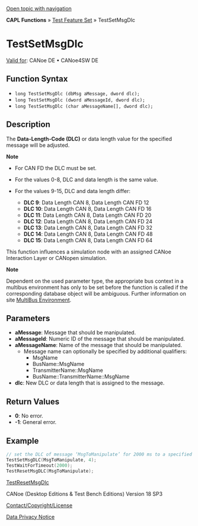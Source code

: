 [Open topic with navigation](../../../../../CANoeDEFamily.htm#Topics/CAPLFunctions/Test/Functions/CAPLfunctionTestSetSetMsgDlc.md)

**CAPL Functions** » [Test Feature Set](../CAPLfunctionsTFSOverview.md) » TestSetMsgDlc

# TestSetMsgDlc

[Valid for](../../../Shared/FeatureAvailability.md): CANoe DE • CANoe4SW DE

## Function Syntax

- `long TestSetMsgDlc (dbMsg aMessage, dword dlc);`
- `long TestSetMsgDlc (dword aMessageId, dword dlc);`
- `long TestSetMsgDlc (char aMessageName[], dword dlc);`

## Description

The **Data-Length-Code (DLC)** or data length value for the specified message will be adjusted.

**Note**

- For CAN FD the DLC must be set.
- For the values 0-8, DLC and data length is the same value.
- For the values 9-15, DLC and data length differ:

  - **DLC 9**: Data Length CAN 8, Data Length CAN FD 12
  - **DLC 10**: Data Length CAN 8, Data Length CAN FD 16
  - **DLC 11**: Data Length CAN 8, Data Length CAN FD 20
  - **DLC 12**: Data Length CAN 8, Data Length CAN FD 24
  - **DLC 13**: Data Length CAN 8, Data Length CAN FD 32
  - **DLC 14**: Data Length CAN 8, Data Length CAN FD 48
  - **DLC 15**: Data Length CAN 8, Data Length CAN FD 64

This function influences a simulation node with an assigned CANoe Interaction Layer or CANopen simulation.

**Note**

Dependent on the used parameter type, the appropriate bus context in a multibus environment has only to be set before the function is called if the corresponding database object will be ambiguous. Further information on site [MultiBus Environment](../../../Shared/CAPL/General/TestMultiBusEnvironment.md).

## Parameters

- **aMessage**: Message that should be manipulated.
- **aMessageId**: Numeric ID of the message that should be manipulated.
- **aMessageName**: Name of the message that should be manipulated.
  - Message name can optionally be specified by additional qualifiers:
    - MsgName
    - BusName::MsgName
    - TransmitterName::MsgName
    - BusName::TransmitterName::MsgName
- **dlc**: New DLC or data length that is assigned to the message.

## Return Values

- **0**: No error.
- **-1**: General error.

## Example

```c
// set the DLC of message ‘MsgToManipulate’ for 2000 ms to a specified length
TestSetMsgDLC(MsgToManipulate, 4);
TestWaitForTimeout(2000);
TestResetMsgDLC(MsgToManipulate);
```

[TestResetMsgDlc](CAPLfunctionTestResetMsgDlc.md)

CANoe (Desktop Editions & Test Bench Editions) Version 18 SP3

[Contact/Copyright/License](../../../Shared/ContactCopyrightLicense.md)

[Data Privacy Notice](https://www.vector.com/int/en/company/get-info/privacy-policy/)
